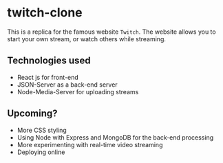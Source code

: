 # twitch-clone
This is a replica for the famous website `Twitch`. The website allows you to start your own stream, or watch others while streaming.


## Technologies used
+ React js for front-end
+ JSON-Server as a back-end server
+ Node-Media-Server for uploading streams


## Upcoming?
+ More CSS styling
+ Using Node with Express and MongoDB for the back-end processing
+ More experimenting with real-time video streaming
+ Deploying online


